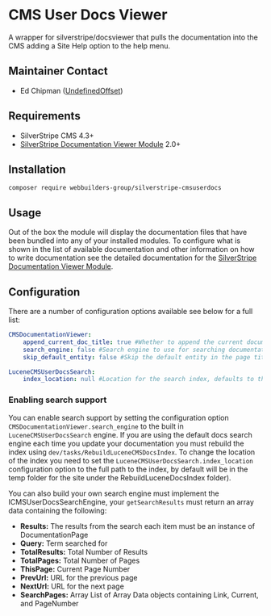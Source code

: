 CMS User Docs Viewer
=================
A wrapper for silverstripe/docsviewer that pulls the documentation into the CMS adding a Site Help option to the help menu.

## Maintainer Contact
* Ed Chipman ([UndefinedOffset](https://github.com/UndefinedOffset))

## Requirements
* SilverStripe CMS 4.3+
* [SilverStripe Documentation Viewer Module](https://github.com/silverstripe/silverstripe-docsviewer) 2.0+


## Installation
```
composer require webbuilders-group/silverstripe-cmsuserdocs
```


## Usage
Out of the box the module will display the documentation files that have been bundled into any of your installed modules. To configure what is shown in the list of available documentation and other information on how to write documentation see the detailed documentation for the [SilverStripe Documentation Viewer Module](https://github.com/silverstripe/silverstripe-docsviewer/blob/master/docs/en/).


## Configuration
There are a number of configuration options available see below for a full list:
```yml
CMSDocumentationViewer:
    append_current_doc_title: true #Whether to append the current documentation path titles to the cms title or not
    search_engine: false #Search engine to use for searching documentation this must be an implementor of ICMSUserDocsSearchEngine, if left as false then the search form is not shown. See below for more information
    skip_default_entity: false #Skip the default entity in the page title and the breadcrumbs

LuceneCMSUserDocsSearch:
    index_location: null #Location for the search index, defaults to the TEMP_FOLDER/RebuildLuceneDocsIndex
```

### Enabling search support
You can enable search support by setting the configuration option ``CMSDocumentationViewer.search_engine`` to the built in ``LuceneCMSUserDocsSearch`` engine. If you are using the default docs search engine each time you update your documentation you must rebuild the index using ``dev/tasks/RebuildLuceneCMSDocsIndex``. To change the location of the index you need to set the ``LuceneCMSUserDocsSearch.index_location`` configuration option to the full path to the index, by default will be in the temp folder for the site under the RebuildLuceneDocsIndex folder).

You can also build your own search engine must implement the ICMSUserDocsSearchEngine, your ``getSearchResults`` must return an array data containing the following:

* __Results:__ The results from the search each item must be an instance of DocumentationPage
* __Query:__ Term searched for
* __TotalResults:__ Total Number of Results
* __TotalPages:__ Total Number of Pages
* __ThisPage:__ Current Page Number
* __PrevUrl:__ URL for the previous page
* __NextUrl:__ URL for the next page
* __SearchPages:__ Array List of Array Data objects containing Link, Current, and PageNumber
